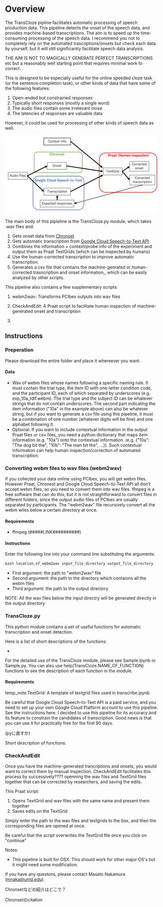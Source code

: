 # Overview

The TransCloze pipline facilitates automatic processing of speech production data. This pipeline detects the onset of the speech data, and provides machine-based transcriptions. The aim is to speed up the time-consuming processing of the speech data. I recommend you not to completely rely on the automated trascriptions/onsets but check each data by yourself, but it will still significantly facilitate speech data analysis.



THE AIM IS NOT TO MAGICALLY GENERATE PERFECT TRANSCRIPTIONS etc but a reasonably well starting point that requires minimal work to correct.



This is designed to be especially useful for the online speeded cloze task (or the sentence completion task), or other kinds of data that have some of the following features:

1. Open-ended but constrained responses
2. Typically short responses (mostly a single word)
3. The audio files contain some irrelevant noise
4. The latencies of responses are valuable data

However, it could be used for processing of other kinds of speech data as well.



![overview](./overview.png)

The main body of this pipleline is the TransCloze.py module, which takes .wav files and:

1. Gets onset data from [Chronset](https://www.bcbl.eu/databases/chronset/)
2. Gets automatic transcription from [Google Cloud Speech-to-Text API](https://cloud.google.com/speech-to-text)
3. Combines the information + context/probe info of the experiment and output them as Praat TextGrids (which can be inspected by humans)
4. Use the human-corrected transcription to improve automatic transcription.
5. Generates a csv file that contians the machine-genrated or human-corrected trasncription and onset information,, which can be easily analyzed by other scripts.



This pipeline also contains a few supplementary scripts:

1. webm2wav: Transforms PCIbex outputs into wav files
2. CheckAndEdit: A Praat script to facilitate human inspection of machine-generated onset and transcription

3. 



## Instructions

### Preperation

Please download the entire folder and place it whereever you want.



#### Data

- Wav of webm files whose names following a specific naming rule. It must contain the trial type, the item ID with one-letter condition code, and the participant ID, each of which separated by underscores (e.g. exp_10a_tdlf.webm). The trial type and the subject ID can be whatever strings that do not contain underscores. The second part indicating the item information ("10a" in the example above) can also be whatever string, but if you want to generate a csv file using this pipeline, it must be a combination of one number (whatever digits will be fine) and one alphabet following it.
- Optional: If you want to include contextual information in the output Praat files or csv files, you need a python dictionary that maps item information (e.g. "10a") onto the contextual information. (e.g. {"10a": "The dog bit the", "10b": "The man bit the", ...}). Such contextual information can help human inspection/correction of automated transcription.



### Converting webm files to wav files (webm2wav)

If you collected your data online using PCIbex, you will get webm files. However Praat, Chronest and Google Cloud Speech-to-Text API all don't accept webm files, so you need to convert them into wav files. ffmpeg is a free software that can do this, but it is not straightforward to convert files in different folders, since the output audio files of PCIbex are usually separated by participants. The "webm2wav" file recursively convert all the webm wiles below a certain directory at once.

#### Requirements

- ffmpeg (#####LINK##########)

#### Instructions

Enter the following line into your command line substituting the arguments.

```bash
bash location_of_webm2wav input_file_directory output_file_directory
```

- First argument:  the path to "webm2wav" file
- Second argument: the path to the directory which contaions all the webm files
- Third argument: the path to the output directory

NOTE: All the wav files below the input directry will be generated directly in the output directory



### TransCloze.py

This python module contains a set of useful functions for automatic transcription and onset detection.

Here is a list of short descriptions of the functions:

- 



For the detailed use of the TransCloze module, please see Sample.ipynb or Sample.py. You can also use help(TransCloze.NAME_OF_FUNCTION) functions to see the description of each function in the module.

#### Requirements

temp_note.TextGrid: A template of textgrid files used in transcribe.ipynb



Be careful that Google Cloud Speech-to-Text API is a paid service, and you need to set up your own Google Cloud Platform account to use this pipeline. See the instructions here. I decided to use this pipeline for its accuracy and its feature to constrain the candidates of transcription. Good news is that you can use it for practically free for the first 90 days.







 (pyに直すか)



Short description of functions:





### CheckAndEdit

Once you have the machine-generated trancriptions and onsets, you would want to correct them by manual inspection. CheckAndEdit facilitates this process by successively???? openning the wav files and TextGrid files together that can be corrected by researchers, and saving the edits.

This Praat script:

1. Opens TextGrid and wav files with the same name and present them together
2. Saves edits on the TextGrid

Simply enter the path to the wav files and textgrids to the box, and then the corresponding files are opened at once.

Be careful that the script overwrites the TextGrid file once you click on "continue"







Notes:

* This pipeline is built for OSX. This should work for other major OS's but it might need some modification.





If you have any questons, please contact Masato Nakamura (mnaka@umd.edu).





Chronsetなどの紹介はどこで？

Chronsetのcitation

